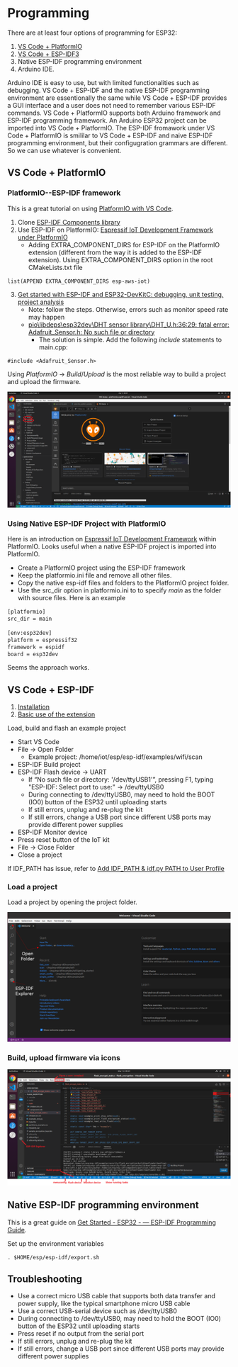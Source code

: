 # Programming 

There are at least four options of programming for ESP32: 
1. [VS Code + PlatformIO](#vs-code--platformio)
2. [VS Code + ESP-IDF3](#vs-code--esp-idf)
3. Native ESP-IDF programming environment
4. Arduino IDE.

Arduino IDE is easy to use, but with limited functionalities such as debugging. VS Code + ESP-IDF and the native ESP-IDF programming environment are essentionally the same while VS Code + ESP-IDF provides a GUI interface and a user does not need to remember various ESP-IDF commands. VS Code + PlatformIO supports both Arduino framework and ESP-IDF programming framework. An Arduino ESP32 project can be imported into VS Code + PlatformIO. The ESP-IDF fromawork under VS Code + PlatformIO is smililar to VS Code + ESP-IDF and naive ESP-IDF programming environment, but their configugration grammars are different. So we can use whatever is convenient.

## VS Code + PlatformIO

### PlatformIO--ESP-IDF framework
This is a great tutorial on using [PlatformIO with VS Code](https://docs.platformio.org/en/latest/platforms/espressif32.html#tutorials).

1. Clone [ESP-IDF Components library](https://github.com/UncleRus/esp-idf-lib)
2. Use ESP-IDF on PlatformIO: [Espressif IoT Development Framework under PlatformIO](https://docs.platformio.org/en/latest/frameworks/espidf.html#examples)
   - Adding EXTRA_COMPONENT_DIRS for ESP-IDF on the PlatformIO extension (different from the way it is added to the ESP-IDF extension). Using EXTRA_COMPONENT_DIRS option in the root CMakeLists.txt file
```
list(APPEND EXTRA_COMPONENT_DIRS esp-aws-iot)
```
3. [Get started with ESP-IDF and ESP32-DevKitC: debugging, unit testing, project analysis](https://docs.platformio.org/en/stable/tutorials/espressif32/espidf_debugging_unit_testing_analysis.html)
   - Note: follow the steps. Otherwise, errors such as monitor speed rate may happen
   - [pio\libdeps\esp32dev\DHT sensor library\DHT_U.h:36:29: fatal error: Adafruit_Sensor.h: No such file or directory](https://community.platformio.org/t/pio-libdeps-esp32dev-dht-sensor-library-dht-u-h29-fatal-error-adafruit-sensor-h-no-such-file-or-directory/21861)
     - The solution is simple. Add the following *include* statements to main.cpp:

``` 
#include <Adafruit_Sensor.h>
```

Using *PlatformIO* -> *Build*/*Upload* is the most reliable way to build a project and upload the firmware.

<img src="../../imgs/PlatformIO-Build-Upload.png">

### Using Native ESP-IDF Project with PlatformIO

Here is an introduction on [Espressif IoT Development Framework](https://docs.platformio.org/en/stable/frameworks/espidf.html) within PlatformIO. Looks useful when a native ESP-IDF project is imported into PlatformIO.
- Create a PlatformIO project using the ESP-IDF framework
- Keep the platformio.ini file and remove all other files.
- Copy the native esp-idf files and folders to the PlatformIO project folder.
- Use the src_dir option in platformio.ini to to specify *main* as the folder with source files. Here is an example
```
[platformio]
src_dir = main

[env:esp32dev]
platform = espressif32
framework = espidf
board = esp32dev
```
Seems the approach works.

## VS Code + ESP-IDF
1. [Installation](https://github.com/espressif/vscode-esp-idf-extension/blob/master/docs/tutorial/install.md)
2. [Basic use of the extension](https://github.com/espressif/vscode-esp-idf-extension/blob/master/docs/tutorial/basic_use.md)

Load, build and flash an example project
- Start VS Code
- File -> Open Folder 
  - Example project: /home/iot/esp/esp-idf/examples/wifi/scan
- ESP-IDF Build project
- ESP-IDF Flash device -> UART
  - If “No such file or directory: '/dev/ttyUSB1'”, pressing F1, typing "ESP-IDF: Select port to use:" -> /dev/ttyUSB0
  - During connecting to /dev/ttyUSB0, may need to hold the BOOT (IO0) button of the ESP32 until uploading starts
  - If still errors, unplug and re-plug the kit
  - If still errors, change a USB port since different USB ports may provide different power supplies
- ESP-IDF Monitor device
- Press reset button of the IoT kit
- File -> Close Folder
- Close a project

If IDF_PATH has issue, refer to 
[Add IDF_PATH & idf.py PATH to User Profile](https://docs.espressif.com/projects/esp-idf/en/v3.3.1/get-started-cmake/add-idf_path-to-profile.html)

### Load a project
Load a project by opening the project folder.

<img src="../../imgs/vscode-espidf-openfolder.png">

### Build, upload firmware via icons

<img src="../../imgs/vscode-espidf-icons.png">


## Native ESP-IDF programming environment
This is a great guide on [Get Started - ESP32 - — ESP-IDF Programming Guide](https://docs.espressif.com/projects/esp-idf/en/stable/esp32/get-started/).

Set up the environment variables
```
. $HOME/esp/esp-idf/export.sh
```

## Troubleshooting
- Use a correct micro USB cable that supports both data transfer and power supply, like the typical smartphone micro USB cable
- Use a correct USB-serial device such as /dev/ttyUSB0
- During connecting to /dev/ttyUSB0, may need to hold the BOOT (IO0) button of the ESP32 until uploading starts
- Press reset if no output from the serial port
- If still errors, unplug and re-plug the kit
- If still errors, change a USB port since different USB ports may provide different power supplies
